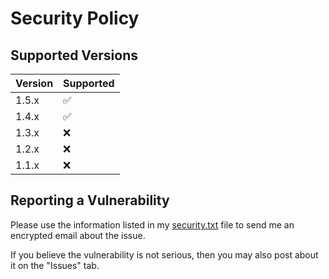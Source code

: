 # Security Policy

## Supported Versions

| Version | Supported          |
| ------- | ------------------ |
| 1.5.x   | :white_check_mark: |
| 1.4.x   | :white_check_mark: |
| 1.3.x   | :x:                |
| 1.2.x   | :x:                |
| 1.1.x   | :x:                |

## Reporting a Vulnerability

Please use the information listed in my [security.txt](https://ericswpark.com/.well-known/security.txt) file to send me an encrypted email about the issue.

If you believe the vulnerability is not serious, then you may also post about it on the "Issues" tab.
